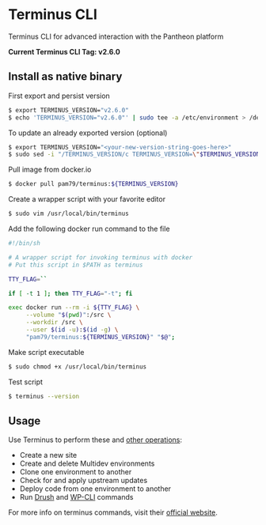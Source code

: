 # Terminus CLI
Terminus CLI for advanced interaction with the Pantheon platform

**Current Terminus CLI Tag: v2.6.0**

## Install as native binary

First export and persist version
```sh
$ export TERMINUS_VERSION="v2.6.0"
$ echo 'TERMINUS_VERSION="v2.6.0"' | sudo tee -a /etc/environment > /dev/null
```

To update an already exported version (optional)
```sh
$ export TERMINUS_VERSION="<your-new-version-string-goes-here>"
$ sudo sed -i "/TERMINUS_VERSION/c TERMINUS_VERSION=\"$TERMINUS_VERSION\"" /etc/environment
```

Pull image from docker.io
```sh
$ docker pull pam79/terminus:${TERMINUS_VERSION}
```

Create a wrapper script with your favorite editor
```sh
$ sudo vim /usr/local/bin/terminus
```

Add the following docker run command to the file
```sh
#!/bin/sh

# A wrapper script for invoking terminus with docker
# Put this script in $PATH as terminus

TTY_FLAG=``

if [ -t 1 ]; then TTY_FLAG="-t"; fi

exec docker run --rm -i ${TTY_FLAG} \
     --volume "$(pwd)":/src \
     --workdir /src \
     --user $(id -u):$(id -g) \
     "pam79/terminus:${TERMINUS_VERSION}" "$@";
```

Make script executable
```sh
$ sudo chmod +x /usr/local/bin/terminus
```

Test script
```sh
$ terminus --version
```

## Usage
Use Terminus to perform these and [other operations](https://pantheon.io/docs/terminus/commands/):

- Create a new site
- Create and delete Multidev environments
- Clone one environment to another
- Check for and apply upstream updates
- Deploy code from one environment to another
- Run [Drush](https://pantheon.io/docs/drush/) and [WP-CLI](https://pantheon.io/docs/wp-cli/) commands



For more info on terminus commands, visit their [official website](https://pantheon.io/docs/terminus/).
